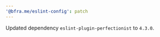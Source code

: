 ```yaml
---
'@bfra.me/eslint-config': patch
---
```


Updated dependency `eslint-plugin-perfectionist` to `4.3.0`.
